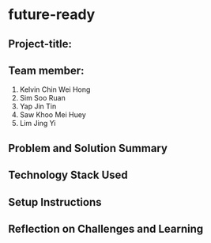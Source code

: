 # future-ready
## Project-title: 

## Team member:
1. Kelvin Chin Wei Hong
2. Sim Soo Ruan
3. Yap Jin Tin
4. Saw Khoo Mei Huey
5. Lim Jing Yi

## Problem and Solution Summary


## Technology Stack Used


## Setup Instructions


## Reflection on Challenges and Learning
